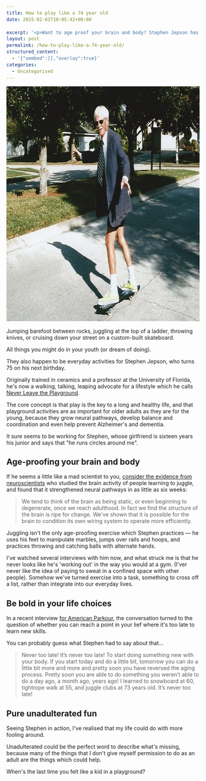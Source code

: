 ```yaml
---
title: How to play like a 74 year old
date: 2015-02-01T10:05:42+00:00

excerpt: '<p>Want to age proof your brain and body? Stephen Jepson has a lifestyle recipe which might work for you...</p>'
layout: post
permalink: /how-to-play-like-a-74-year-old/
structured_content:
  - '{"oembed":[],"overlay":true}'
categories:
  - Uncategorised
---
```

<img src="/media/how-to-play.jpeg" alt="" width="771" height="612" class="alignnone size-full wp-image-1864" />
  
<p>Jumping barefoot between rocks, juggling at the top of a ladder, throwing knives, or cruising down your street on a custom-built skateboard.</p>

<p>All things you might do in your youth (or dream of doing).</p>

<p>They also happen to be everyday activities for Stephen Jepson, who turns 75 on his next birthday.</p>

<p>Originally trained in ceramics and a professor at the University of Florida, he's now a walking, talking, leaping advocate for a lifestyle which he calls <a href="http://neverleavetheplayground.com">Never Leave the Playground</a>.</p>

<p>The core concept is that play is the key to a long and healthy life, and that playground activities are as important for older adults as they are for the young, because they grow neural pathways, develop balance and coordination and even help prevent Alzheimer's and dementia.</p>

<p>It sure seems to be working for Stephen, whose girlfriend is sixteen years his junior and says that "he runs circles around me".</p>

<h2 id="ageproofingyourbrainandbody">Age-proofing your brain and body</h2>

<p>If he seems a little like a mad scientist to you, <a href="http://www.abc.net.au/science/articles/2009/10/12/2711305.htm">consider the evidence from neuroscientists</a> who studied the brain activity of people learning to juggle, and found that it strengthened neural pathways in as little as six weeks:</p>

<blockquote>
  <p>We tend to think of the brain as being static, or even beginning to degenerate, once we reach adulthood. In fact we find the structure of the brain is ripe for change. We've shown that it is possible for the brain to condition its own wiring system to operate more efficiently.</p>
</blockquote>

<p>Juggling isn't the only age-proofing exercise which Stephen practices — he uses his feet to manipulate marbles, jumps over rails and hoops, and practices throwing and catching balls with alternate hands.</p>

<p>I've watched several interviews with him now, and what struck me is that he never looks like he's 'working out' in the way you would at a gym. (I'ver never like the idea of paying to sweat in a confined space with other people). Somehow we've turned exercise into a task, something to cross off a list, rather than integrate into our everyday lives.</p>

<h2 id="beboldinyourlifechoices">Be bold in your life choices</h2>

<p>In a recent interview <a href="http://americanparkour.com/interviews/stephen-jepson-interview/">for American Parkour</a>, the conversation turned to the question of whether you can reach a point in your lief where it's too late to learn new skills.</p>

<p>You can probably guess what Stephen had to say about that...</p>

<blockquote>
  <p>Never too late! It’s never too late! To start doing something new with your body. If you start today and do a little bit, tomorrow you can do a little bit more and more and pretty soon you have reversed the aging process. Pretty soon you are able to do something you weren’t able to do a day ago, a month ago, years ago! I learned to snowboard at 60, tightrope walk at 55, and juggle clubs at 73 years old. It’s never too late!</p>
</blockquote>

<h2 id="pureunadulteratedfun">Pure unadulterated fun</h2>

<p>Seeing Stephen in action, I've realised that my life could do with more fooling around.</p>

<p>Unadulterated could be the perfect word to describe what's missing, because many of the things that I don't give myself permission to do as an adult are the things which could help.</p>

<p>When's the last time you felt like a kid in a playground?</p>